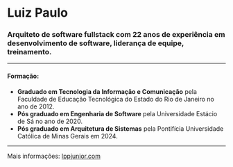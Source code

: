 # Luiz Paulo

### Arquiteto de software fullstack com 22 anos de experiência em desenvolvimento de software, liderança de equipe, treinamento.

----
#### Formação:

- **Graduado em Tecnologia da Informação e Comunicação** pela Faculdade de Educação Tecnológica do Estado do Rio de Janeiro no ano de 2012.
- **Pós graduado em Engenharia de Software** pela Universidade Estácio de Sá no ano de 2020.
- **Pós graduado em Arquitetura de Sistemas** pela Pontifícia Universidade Católica de Minas Gerais em 2024.
----

Mais informações: [lppjunior.com](https://lppjunior.com/)
